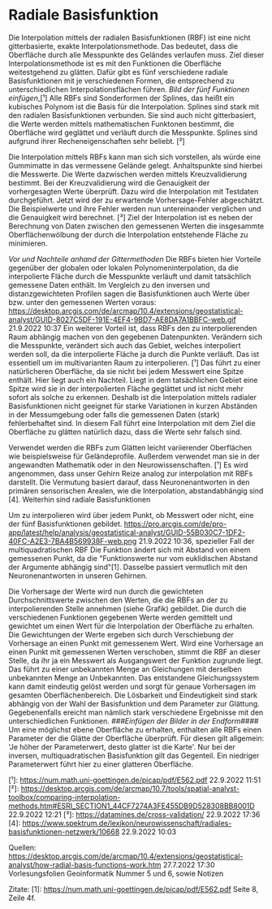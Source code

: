 # Radiale Basisfunktion

Die Interpolation mittels der radialen Basisfunktionen (RBF) ist eine nicht gitterbasierte, exakte Interpolationsmethode. Das bedeutet, dass die Oberfläche durch alle Messpunkte des Geländes verlaufen muss. Ziel dieser Interpolationsmethode ist es mit den Funktionen die Oberfläche weitestgehend zu glätten. Dafür gibt es fünf verschiedene radiale Basisfunktionen mit je verschiedenen Formen, die entsprechend zu unterschiedlichen Interpolationsflächen führen.
*Bild der fünf Funktionen einfügen*,[¹]
Alle RBFs sind Sonderformen der Splines, das heißt ein kubisches Polynom ist die Basis für die Interpolation. Splines sind stark mit den radialen Basisfunktionen verbunden. Sie sind auch nicht gitterbasiert, die Werte werden mittels mathematischen Funktonen bestimmt, die Oberfläche wird geglättet und verläuft durch die Messpunkte. Splines sind aufgrund ihrer Recheneigenschaften sehr beliebt. [²]

Die Interpolation mittels RBFs kann man sich sich vorstellen, als würde eine Gummimatte in das vermessene Gelände gelegt. Anhaltspunkte sind hierbei die Messwerte. Die Werte dazwischen werden mittels Kreuzvalidierung bestimmt. Bei der Kreuzvalidierung wird die Genauigkeit der vorhergesagten Werte überprüft. Dazu wird die Interpolation mit Testdaten durchgeführt. Jetzt wird der zu erwartende Vorhersage-Fehler abgeschätzt. Die Beispielwerte und ihre Fehler werden nun untereinander verglichen und die Genauigkeit wird berechnet. [³]
Ziel der Interpolation ist es neben der Berechnung von Daten zwischen den gemessenen Werten die insgesammte Oberflächenwölbung der durch die Interpolation entstehende Fläche zu minimieren.

*Vor und Nachteile anhand der Gittermethoden*
Die RBFs bieten hier Vorteile gegenüber der globalen oder lokalen Polynomeninterpolation, da die interpolierte Fläche durch die Messpunkte verläuft und damit tatsächlich gemessene Daten enthält. Im Vergleich zu den inversen und distanzgewichteten Profilen sagen die Basisfunktionen auch Werte über bzw. unter den gemessenen Werten voraus: https://desktop.arcgis.com/de/arcmap/10.4/extensions/geostatistical-analyst/GUID-8027C5DF-191E-4EF4-9BD7-AE8DA7A1BBFC-web.gif 21.9.2022 10:37
Ein weiterer Vorteil ist, dass RBFs den zu interpolierenden Raum abhängig machen von den gegebenen Datenpunkten. Verändern sich die Messpunkte, verändert sich auch das Gebiet, welches interpoliert werden soll, da die interpolierte Fläche ja durch die Punkte verläuft. Das ist essentiell um im multivarianten Raum zu interpolieren. [¹]
Das führt zu einer natürlicheren Oberfläche, da sie nicht bei jedem Messwert eine Spitze enthält. Hier liegt auch ein Nachteil. Liegt in dem tatsächlichen Gebiet eine Spitze wird sie in der interpolierten Fläche geglättet und ist nicht mehr sofort als solche zu erkennen. Deshalb ist die Interpolation mittels radialer Basisfunktionen nicht geeignet für starke Variationen in kurzen Abständen in der Messumgebung oder falls die gemessenen Daten (stark) fehlerbehaftet sind. In diesem Fall führt eine Interpolation mit dem Ziel die Oberfläche zu glätten natürlich dazu, dass die Werte sehr falsch sind.

Verwendet werden die RBFs zum Glätten leicht variierender Oberflächen wie beispielsweise für Geländeprofile. Außerdem verwendet man sie in der angewandten Mathematik oder in den Neurowissenschaften. [¹] Es wird angenommen, dass unser Gehirn Reize analog zur interpolation mit RBFs darstellt. Die Vermutung basiert darauf, dass Neuronenantworten in den primären sensorischen Arealen, wie die Interpolation, abstandabhängig sind [4].
Weiterhin sind radiale Basisfunktionen

Um zu interpolieren wird über jedem Punkt, ob Messwert oder nicht, eine der fünf Basisfunktionen gebildet.
https://pro.arcgis.com/de/pro-app/latest/help/analysis/geostatistical-analyst/GUID-55B030C7-1DF2-40FC-A2E3-7BA4B569938F-web.png 21.9.2022 10:36, spezieller Fall der multiquadratischen RBF
Die Funktion ändert sich mit Abstand von einem gemessenen Punkt, da die "Funktionswerte nur vom euklidischen Abstand der Argumente abhängig sind"[1].
Dasselbe passiert vermutlich mit den Neuronenantworten in unseren Gehirnen.

Die Vorhersage der Werte wird nun durch die gewichteten Durchschnittswerte zwischen den Werten, die die RBFs an der zu interpolierenden Stelle annehmen (siehe Grafik) gebildet. Die durch die verschiedenen Funktionen gegebenen Werte werden gemittelt und gewichtet um einen Wert für die Interpolation der Oberfläche zu erhalten.
Die Gewichtungen der Werte ergeben sich durch Verschiebung der Vorhersage an einen Punkt mit gemessenem Wert. Wird eine Vorhersage an einen Punkt mit gemessenen Werten verschoben, stimmt die RBF an dieser Stelle, da ihr ja ein Messwert als Ausgangswert der Funktion zugrunde liegt. Das führt zu einer unbekannten Menge an Gleichungen mit derselben unbekannten Menge an Unbekannten. Das entstandene Gleichungssystem kann damit eindeutig gelöst werden und sorgt für genaue Vorhersagen im gesamten Oberflächenbereich. Die Lösbarkeit und Eindeutigkeit sind stark abhängig von der Wahl der Basisfunktion und dem Parameter zur Glättung. Gegebenenfalls ereicht man nämlich stark verschiedene Ergebnisse mit den unterschiedlichen Funktionen. *###Einfügen der Bilder in der Endform####*
Um eine möglichst ebene Oberfläche zu erhalten, enthalten alle RBFs einen Parameter der die Glätte der Oberfläche überprüft. Für diesen gilt allgemein: 'Je höher der Parameterwert, desto glatter ist die Karte'. Nur bei der inversen, multiquadratischen Basisfunktion gilt das Gegenteil. Ein niedriger Parameterwert führt hier zu einer glatteren Oberfläche.

[¹]: https://num.math.uni-goettingen.de/picap/pdf/E562.pdf 22.9.2022 11:51
[²]: https://desktop.arcgis.com/de/arcmap/10.7/tools/spatial-analyst-toolbox/comparing-interpolation-methods.htm#ESRI_SECTION1_44CF7274A3FE455DB9D528308BB8001D 22.9.2022 12:21
[³]: https://datamines.de/cross-validation/ 22.9.2022 17:36
[4]: https://www.spektrum.de/lexikon/neurowissenschaft/radiales-basisfunktionen-netzwerk/10668 22.9.2022 10:03

Quellen:
https://desktop.arcgis.com/de/arcmap/10.4/extensions/geostatistical-analyst/how-radial-basis-functions-work.htm 27.7.2022 17:30
Vorlesungsfolien Geoinformatik Nummer 5 und 6, sowie Notizen

Zitate:
[1]: https://num.math.uni-goettingen.de/picap/pdf/E562.pdf Seite 8, Zeile 4f.
